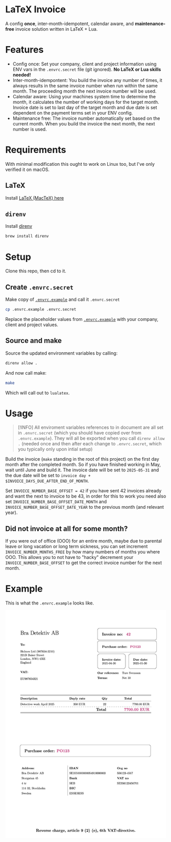 # LaTeX Invoice
A config **once**, inter-month-idempotent, calendar aware, and **maintenance-free** invoice solution written in LaTeX + Lua.

# Features
* Config once: Set your company, client and project information using ENV vars in the `.envrc.secret` file (git ignored). **No LaTeX or Lua skills needed!**
* Inter-month-idempontent: You build the invoice any number of times, it always results in the same invoice number when run within the same month. The proceeding month the next invoice number will be used.
* Calendar aware: Using your machines system time to determine the month, it calculates the number of working days for the target month. Invoice date is set to last day of the target month and due date is set dependent on the payment terms set in your ENV config.
* Maintenance free: The invoice number automatically set based on the current month. When you build the invoice the next month, the next number is used.

# Requirements
With minimal modification this ought to work on Linux too, but I've only verified it on macOS.

## LaTeX
Install [LaTeX (MacTeX) here](https://tug.org/mactex/)

## `direnv`
Install [direnv](https://direnv.net/)

```bash
brew install direnv
```

# Setup
Clone this repo, then cd to it.

## Create `.envrc.secret`
Make copy of [`.envrc.example`](.`.envrc.example`) and call it `.envrc.secret`

```bash
cp .envrc.example .envrc.secret 
```

Replace the placeholder values from [`.envrc.example`](.`.envrc.example`) with your company, client and project values.

## Source and make
Source the updated environment variables by calling:
```bash
direnv allow .
```

And now call make:
```bash
make
```

Which will call out to `lualatex`.

# Usage
> [!INFO]
> All enviroment variables references to in document are all set in `.envrc.secret` (which you should have copied over from `.envrc.example`).
> They will all be exported when you call `direnv allow .` (needed once and then after each change to `.envrc.secret`, which you typically only upon intial setup)

Build the invoice (`make` standing in the root of this project) on the first day month after the completed month. So if you have finished working in May, wait until June and build it. The invoice date will be set to `2025-05-31` and the due date will be set to `invoice day + $INVOICE_DAYS_DUE_AFTER_END_OF_MONTH`.

Set `INVOICE_NUMBER_BASE_OFFSET = 42` if you have sent 42 invoices already and want the next to invoice to be 43, in order for this to work you need also set `INVOICE_NUMBER_BASE_OFFSET_DATE_MONTH` and `INVOICE_NUMBER_BASE_OFFSET_DATE_YEAR` to the previous month (and relevant year).

## Did not invoice at all for some month?
If you were out of office (OOO) for an entire month, maybe due to parental leave or long vacation or long term sickness, you can set increment `INVOICE_NUMBER_MONTHS_FREE` by how many numbers of months you where OOO. This allows you to not have to "hacky" decrement your `INVOICE_NUMBER_BASE_OFFSET` to get the correct invoice number for the next month.

# Example
This is what the `.envrc.example` looks like.

![Example](.github/assets/example_invoice.jpg)